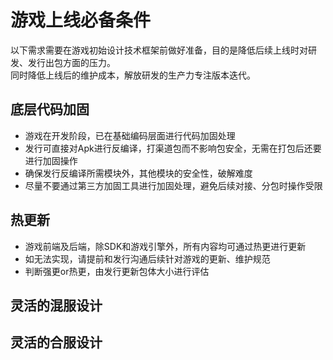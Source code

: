 # 游戏上线必备条件
以下需求需要在游戏初始设计技术框架前做好准备，目的是降低后续上线时对研发、发行出包方面的压力。  
同时降低上线后的维护成本，解放研发的生产力专注版本迭代。


## 底层代码加固
- 游戏在开发阶段，已在基础编码层面进行代码加固处理
- 发行可直接对Apk进行反编译，打渠道包而不影响包安全，无需在打包后还要进行加固操作
- 确保发行反编译所需模块外，其他模块的安全性，破解难度
- 尽量不要通过第三方加固工具进行加固处理，避免后续对接、分包时操作受限

## 热更新
- 游戏前端及后端，除SDK和游戏引擎外，所有内容均可通过热更进行更新
- 如无法实现，请提前和发行沟通后续针对游戏的更新、维护规范
- 判断强更or热更，由发行更新包体大小进行评估

## 灵活的混服设计

## 灵活的合服设计
